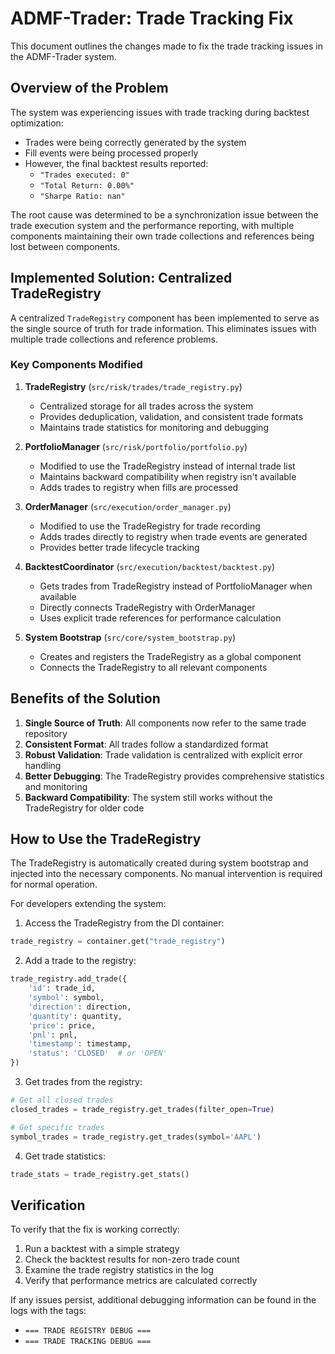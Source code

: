 # ADMF-Trader: Trade Tracking Fix

This document outlines the changes made to fix the trade tracking issues in the ADMF-Trader system.

## Overview of the Problem

The system was experiencing issues with trade tracking during backtest optimization:
- Trades were being correctly generated by the system
- Fill events were being processed properly
- However, the final backtest results reported:
  - `"Trades executed: 0"`
  - `"Total Return: 0.00%"`
  - `"Sharpe Ratio: nan"`

The root cause was determined to be a synchronization issue between the trade execution system and the performance reporting, with multiple components maintaining their own trade collections and references being lost between components.

## Implemented Solution: Centralized TradeRegistry

A centralized `TradeRegistry` component has been implemented to serve as the single source of truth for trade information. This eliminates issues with multiple trade collections and reference problems.

### Key Components Modified

1. **TradeRegistry** (`src/risk/trades/trade_registry.py`)
   - Centralized storage for all trades across the system
   - Provides deduplication, validation, and consistent trade formats
   - Maintains trade statistics for monitoring and debugging

2. **PortfolioManager** (`src/risk/portfolio/portfolio.py`)
   - Modified to use the TradeRegistry instead of internal trade list
   - Maintains backward compatibility when registry isn't available
   - Adds trades to registry when fills are processed

3. **OrderManager** (`src/execution/order_manager.py`)
   - Modified to use the TradeRegistry for trade recording
   - Adds trades directly to registry when trade events are generated
   - Provides better trade lifecycle tracking

4. **BacktestCoordinator** (`src/execution/backtest/backtest.py`)
   - Gets trades from TradeRegistry instead of PortfolioManager when available
   - Directly connects TradeRegistry with OrderManager
   - Uses explicit trade references for performance calculation

5. **System Bootstrap** (`src/core/system_bootstrap.py`)
   - Creates and registers the TradeRegistry as a global component
   - Connects the TradeRegistry to all relevant components

## Benefits of the Solution

1. **Single Source of Truth**: All components now refer to the same trade repository
2. **Consistent Format**: All trades follow a standardized format
3. **Robust Validation**: Trade validation is centralized with explicit error handling
4. **Better Debugging**: The TradeRegistry provides comprehensive statistics and monitoring
5. **Backward Compatibility**: The system still works without the TradeRegistry for older code

## How to Use the TradeRegistry

The TradeRegistry is automatically created during system bootstrap and injected into the necessary components. No manual intervention is required for normal operation.

For developers extending the system:

1. Access the TradeRegistry from the DI container:
```python
trade_registry = container.get("trade_registry")
```

2. Add a trade to the registry:
```python
trade_registry.add_trade({
    'id': trade_id,
    'symbol': symbol,
    'direction': direction,
    'quantity': quantity,
    'price': price,
    'pnl': pnl,
    'timestamp': timestamp,
    'status': 'CLOSED'  # or 'OPEN'
})
```

3. Get trades from the registry:
```python
# Get all closed trades
closed_trades = trade_registry.get_trades(filter_open=True)

# Get specific trades
symbol_trades = trade_registry.get_trades(symbol='AAPL')
```

4. Get trade statistics:
```python
trade_stats = trade_registry.get_stats()
```

## Verification

To verify that the fix is working correctly:

1. Run a backtest with a simple strategy
2. Check the backtest results for non-zero trade count
3. Examine the trade registry statistics in the log
4. Verify that performance metrics are calculated correctly

If any issues persist, additional debugging information can be found in the logs with the tags:
- `=== TRADE REGISTRY DEBUG ===`
- `=== TRADE TRACKING DEBUG ===`

